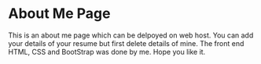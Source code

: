 # About Me Page
This is an about me page which can be delpoyed on web host. You can add your details of your resume but first delete details of mine. The front end HTML, CSS and BootStrap was done by me. Hope you like it.
